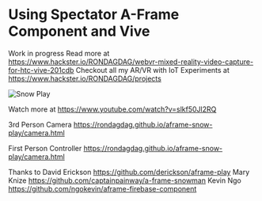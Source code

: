 # Using Spectator A-Frame Component and Vive

Work in progress
Read more at https://www.hackster.io/RONDAGDAG/webvr-mixed-reality-video-capture-for-htc-vive-201cdb
Checkout all my AR/VR with IoT Experiments at https://www.hackster.io/RONDAGDAG/projects


![Snow Play](https://rondagdag.github.io/aframe-snow-play/snowplay.gif)

Watch more at
https://www.youtube.com/watch?v=slkf50Jl2RQ

3rd Person Camera
https://rondagdag.github.io/aframe-snow-play/camera.html

First Person Controller
https://rondagdag.github.io/aframe-snow-play/camera.html


Thanks to David Erickson https://github.com/derickson/aframe-play
Mary Knize https://github.com/captainpainway/a-frame-snowman
Kevin Ngo https://github.com/ngokevin/aframe-firebase-component
